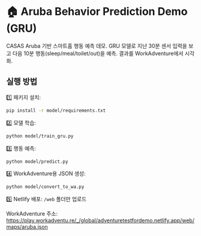 
# 🏠 Aruba Behavior Prediction Demo (GRU)

CASAS Aruba 기반 스마트홈 행동 예측 데모.
GRU 모델로 지난 30분 센서 입력을 보고 다음 10분 행동(sleep/meal/toilet/out)을 예측.
결과를 WorkAdventure에서 시각화.

## 실행 방법
1️⃣ 패키지 설치:
```bash
pip install -r model/requirements.txt
```

2️⃣ 모델 학습:
```bash
python model/train_gru.py
```

3️⃣ 행동 예측:
```bash
python model/predict.py
```

4️⃣ WorkAdventure용 JSON 생성:
```bash
python model/convert_to_wa.py
```

5️⃣ Netlify 배포:
`/web` 폴더만 업로드

WorkAdventure 주소:
https://play.workadventu.re/_/global/adventuretestfordemo.netlify.app/web/maps/aruba.json
